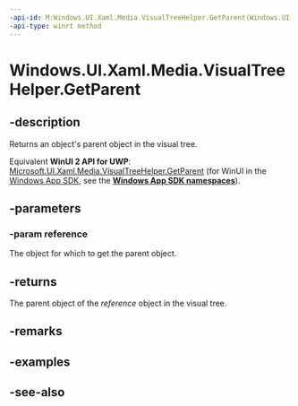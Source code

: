```yaml
---
-api-id: M:Windows.UI.Xaml.Media.VisualTreeHelper.GetParent(Windows.UI.Xaml.DependencyObject)
-api-type: winrt method
---
```


<!-- Method syntax
public Windows.UI.Xaml.DependencyObject GetParent(Windows.UI.Xaml.DependencyObject reference)
-->

# Windows.UI.Xaml.Media.VisualTreeHelper.GetParent

## -description
Returns an object's parent object in the visual tree.

Equivalent **WinUI 2 API for UWP**: [Microsoft.UI.Xaml.Media.VisualTreeHelper.GetParent](/windows/winui/api/microsoft.ui.xaml.media.visualtreehelper.getparent) (for WinUI in the [Windows App SDK](/windows/apps/windows-app-sdk/), see the **[Windows App SDK namespaces](/windows/windows-app-sdk/api/winrt/)**).

## -parameters
### -param reference
The object for which to get the parent object.

## -returns
The parent object of the *reference* object in the visual tree.

## -remarks

## -examples

## -see-also
